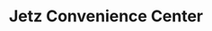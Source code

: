 ---
title: "Jetz Convenience Center"
url: /milwaukee/jetz-convenience-center/
shop: Lebensmittel
---